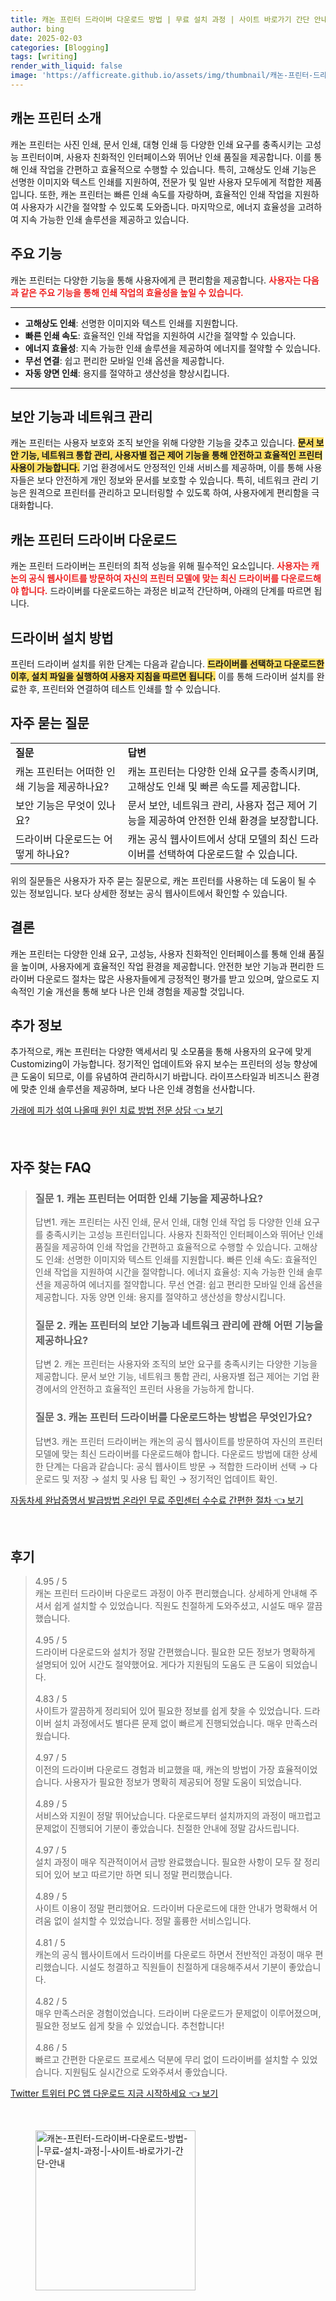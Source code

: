 ```yaml
---
title: 캐논 프린터 드라이버 다운로드 방법 | 무료 설치 과정 | 사이트 바로가기 간단 안내
author: bing
date: 2025-02-03
categories: [Blogging]
tags: [writing]
render_with_liquid: false
image: 'https://afficreate.github.io/assets/img/thumbnail/캐논-프린터-드라이버-다운로드-방법-|-무료-설치-과정-|-사이트-바로가기-간단-안내.webp'
---
```



<h2 id='캐논_프린터_소개'>캐논 프린터 소개</h2>

<p>캐논 프린터는 사진 인쇄, 문서 인쇄, 대형 인쇄 등 다양한 인쇄 요구를 충족시키는 고성능 프린터이며, 사용자 친화적인 인터페이스와 뛰어난 인쇄 품질을 제공합니다. 이를 통해 인쇄 작업을 간편하고 효율적으로 수행할 수 있습니다. 특히, 고해상도 인쇄 기능은 선명한 이미지와 텍스트 인쇄를 지원하여, 전문가 및 일반 사용자 모두에게 적합한 제품입니다. 또한, 캐논 프린터는 빠른 인쇄 속도를 자랑하며, 효율적인 인쇄 작업을 지원하여 사용자가 시간을 절약할 수 있도록 도와줍니다. 마지막으로, 에너지 효율성을 고려하여 지속 가능한 인쇄 솔루션을 제공하고 있습니다.</p>

<h2 id='주요_기능'>주요 기능</h2>

<p>캐논 프린터는 다양한 기능을 통해 사용자에게 큰 편리함을 제공합니다. <b><span style="color: #ee2323;">사용자는 다음과 같은 주요 기능을 통해 인쇄 작업의 효율성을 높일 수 있습니다.</span></b></p>

<hr />

<ul>
    <li><b>고해상도 인쇄</b>: 선명한 이미지와 텍스트 인쇄를 지원합니다.</li>
    <li><b>빠른 인쇄 속도</b>: 효율적인 인쇄 작업을 지원하여 시간을 절약할 수 있습니다.</li>
    <li><b>에너지 효율성</b>: 지속 가능한 인쇄 솔루션을 제공하여 에너지를 절약할 수 있습니다.</li>
    <li><b>무선 연결</b>: 쉽고 편리한 모바일 인쇄 옵션을 제공합니다.</li>
    <li><b>자동 양면 인쇄</b>: 용지를 절약하고 생산성을 향상시킵니다.</li>
</ul>

<hr />

<h2 id='보안_기능'>보안 기능과 네트워크 관리</h2>

<p>캐논 프린터는 사용자 보호와 조직 보안을 위해 다양한 기능을 갖추고 있습니다. <b><span style="background-color: #ffe066;">문서 보안 기능, 네트워크 통합 관리, 사용자별 접근 제어 기능을 통해 안전하고 효율적인 프린터 사용이 가능합니다.</span></b> 기업 환경에서도 안정적인 인쇄 서비스를 제공하며, 이를 통해 사용자들은 보다 안전하게 개인 정보와 문서를 보호할 수 있습니다. 특히, 네트워크 관리 기능은 원격으로 프린터를 관리하고 모니터링할 수 있도록 하여, 사용자에게 편리함을 극대화합니다.</p>

<h2 id='드라이버_다운로드'>캐논 프린터 드라이버 다운로드</h2>

<p>캐논 프린터 드라이버는 프린터의 최적 성능을 위해 필수적인 요소입니다. <b><span style="color: #ee2323;">사용자는 캐논의 공식 웹사이트를 방문하여 자신의 프린터 모델에 맞는 최신 드라이버를 다운로드해야 합니다.</span></b> 드라이버를 다운로드하는 과정은 비교적 간단하며, 아래의 단계를 따르면 됩니다.</p>

<h2 id='드라이버_설치'>드라이버 설치 방법</h2>

<p>프린터 드라이버 설치를 위한 단계는 다음과 같습니다. <b><span style="background-color: #ffe066;">드라이버를 선택하고 다운로드한 이후, 설치 파일을 실행하여 사용자 지침을 따르면 됩니다.</span></b> 이를 통해 드라이버 설치를 완료한 후, 프린터와 연결하여 테스트 인쇄를 할 수 있습니다.</p>

<h2 id='자주_묻는_질문'>자주 묻는 질문</h2>

<table>
    <tr>
        <td><b>질문</b></td>
        <td><b>답변</b></td>
    </tr>
    <tr>
        <td>캐논 프린터는 어떠한 인쇄 기능을 제공하나요?</td>
        <td>캐논 프린터는 다양한 인쇄 요구를 충족시키며, 고해상도 인쇄 및 빠른 속도를 제공합니다.</td>
    </tr>
    <tr>
        <td>보안 기능은 무엇이 있나요?</td>
        <td>문서 보안, 네트워크 관리, 사용자 접근 제어 기능을 제공하여 안전한 인쇄 환경을 보장합니다.</td>
    </tr>
    <tr>
        <td>드라이버 다운로드는 어떻게 하나요?</td>
        <td>캐논 공식 웹사이트에서 상대 모델의 최신 드라이버를 선택하여 다운로드할 수 있습니다.</td>
    </tr>
</table>

<p>위의 질문들은 사용자가 자주 묻는 질문으로, 캐논 프린터를 사용하는 데 도움이 될 수 있는 정보입니다. 보다 상세한 정보는 공식 웹사이트에서 확인할 수 있습니다.</p>

<h2 id='결론'>결론</h2>

<p>캐논 프린터는 다양한 인쇄 요구, 고성능, 사용자 친화적인 인터페이스를 통해 인쇄 품질을 높이며, 사용자에게 효율적인 작업 환경을 제공합니다. 안전한 보안 기능과 편리한 드라이버 다운로드 절차는 많은 사용자들에게 긍정적인 평가를 받고 있으며, 앞으로도 지속적인 기술 개선을 통해 보다 나은 인쇄 경험을 제공할 것입니다.</p>

<h2 id='추가_정보'>추가 정보</h2>

<p>추가적으로, 캐논 프린터는 다양한 액세서리 및 소모품을 통해 사용자의 요구에 맞게 Customizing이 가능합니다. 정기적인 업데이트와 유지 보수는 프린터의 성능 향상에 큰 도움이 되므로, 이를 유념하여 관리하시기 바랍니다. 라이프스타일과 비즈니스 환경에 맞춘 인쇄 솔루션을 제공하며, 보다 나은 인쇄 경험을 선사합니다.</p>


<p><a class="click-button" title="가래에 피가 섞여 나올때 원인 치료 방법 전문 상담" href="https://afficreate.github.io/posts/%EA%B0%80%EB%9E%98%EC%97%90-%ED%94%BC%EA%B0%80-%EC%84%9E%EC%97%AC-%EB%82%98%EC%98%AC%EB%95%8C-%EC%9B%90%EC%9D%B8-%EC%B9%98%EB%A3%8C-%EB%B0%A9%EB%B2%95-%EC%A0%84%EB%AC%B8-%EC%83%81%EB%8B%B4/" rel="dofollow">가래에 피가 섞여 나올때 원인 치료 방법 전문 상담 👈 보기</a></p><br>
<h2 id='자주_찾는_FAQ'>자주 찾는 FAQ</h2>
<div itemscope="" itemtype="https://schema.org/FAQPage"> 
<blockquote> 
<div itemscope="" itemprop="mainEntity" itemtype="https://schema.org/Question"> 
<h3 itemprop="name">질문 1. 캐논 프린터는 어떠한 인쇄 기능을 제공하나요?</h3> 
<div itemscope="" itemprop="acceptedAnswer" itemtype="https://schema.org/Answer"> 
<span itemprop="text"> 
<p>답변1. 캐논 프린터는 사진 인쇄, 문서 인쇄, 대형 인쇄 작업 등 다양한 인쇄 요구를 충족시키는 고성능 프린터입니다. 사용자 친화적인 인터페이스와 뛰어난 인쇄 품질을 제공하여 인쇄 작업을 간편하고 효율적으로 수행할 수 있습니다. 고해상도 인쇄: 선명한 이미지와 텍스트 인쇄를 지원합니다. 빠른 인쇄 속도: 효율적인 인쇄 작업을 지원하여 시간을 절약합니다. 에너지 효율성: 지속 가능한 인쇄 솔루션을 제공하여 에너지를 절약합니다. 무선 연결: 쉽고 편리한 모바일 인쇄 옵션을 제공합니다. 자동 양면 인쇄: 용지를 절약하고 생산성을 향상시킵니다.</p> 
</span> 
</div> 
</div> 

<div itemscope="" itemprop="mainEntity" itemtype="https://schema.org/Question"> 
<h3 itemprop="name">질문 2. 캐논 프린터의 보안 기능과 네트워크 관리에 관해 어떤 기능을 제공하나요?</h3> 
<div itemscope="" itemprop="acceptedAnswer" itemtype="https://schema.org/Answer"> 
<span itemprop="text"> 
<p>답변 2. 캐논 프린터는 사용자와 조직의 보안 요구를 충족시키는 다양한 기능을 제공합니다. 문서 보안 기능, 네트워크 통합 관리, 사용자별 접근 제어는 기업 환경에서의 안전하고 효율적인 프린터 사용을 가능하게 합니다.</p> 
</span> 
</div> 
</div> 

<div itemscope="" itemprop="mainEntity" itemtype="https://schema.org/Question"> 
<h3 itemprop="name">질문 3. 캐논 프린터 드라이버를 다운로드하는 방법은 무엇인가요?</h3> 
<div itemscope="" itemprop="acceptedAnswer" itemtype="https://schema.org/Answer"> 
<span itemprop="text"> 
<p>답변3. 캐논 프린터 드라이버는 캐논의 공식 웹사이트를 방문하여 자신의 프린터 모델에 맞는 최신 드라이버를 다운로드해야 합니다. 다운로드 방법에 대한 상세한 단계는 다음과 같습니다: 공식 웹사이트 방문 → 적합한 드라이버 선택 → 다운로드 및 저장 → 설치 및 사용 팁 확인 → 정기적인 업데이트 확인.</p> 
</span> 
</div> 
</div> 
</blockquote> 
</div>
<p><a class="click-button" title="자동차세 완납증명서 발급방법 온라인 무료 주민센터 수수료 간편한 절차" href="https://afficreate.github.io/posts/%EC%9E%90%EB%8F%99%EC%B0%A8%EC%84%B8-%EC%99%84%EB%82%A9%EC%A6%9D%EB%AA%85%EC%84%9C-%EB%B0%9C%EA%B8%89%EB%B0%A9%EB%B2%95-%EC%98%A8%EB%9D%BC%EC%9D%B8-%EB%AC%B4%EB%A3%8C-%EC%A3%BC%EB%AF%BC%EC%84%BC%ED%84%B0-%EC%88%98%EC%88%98%EB%A3%8C-%EA%B0%84%ED%8E%B8%ED%95%9C-%EC%A0%88%EC%B0%A8/" rel="dofollow">자동차세 완납증명서 발급방법 온라인 무료 주민센터 수수료 간편한 절차 👈 보기</a></p><br>
<h2 id='후기'>후기</h2>
<div itemscope itemtype="https://schema.org/Product">
  <blockquote>
  <div itemprop="review" itemscope itemtype="https://schema.org/Review">
      <div itemprop="reviewRating" itemscope itemtype="https://schema.org/Rating"> <span itemprop="ratingValue">4.95</span> / <span itemprop="bestRating">5</span> </div>
      <span itemprop="reviewBody">캐논 프린터 드라이버 다운로드 과정이 아주 편리했습니다. 상세하게 안내해 주셔서 쉽게 설치할 수 있었습니다. 직원도 친절하게 도와주셨고, 시설도 매우 깔끔했습니다.</span>
  </div>
  <br>
  <div itemprop="review" itemscope itemtype="https://schema.org/Review">
      <div itemprop="reviewRating" itemscope itemtype="https://schema.org/Rating"> <span itemprop="ratingValue">4.95</span> / <span itemprop="bestRating">5</span> </div>
      <span itemprop="reviewBody">드라이버 다운로드와 설치가 정말 간편했습니다. 필요한 모든 정보가 명확하게 설명되어 있어 시간도 절약했어요. 게다가 지원팀의 도움도 큰 도움이 되었습니다.</span>
  </div>
  <br>
  <div itemprop="review" itemscope itemtype="https://schema.org/Review">
      <div itemprop="reviewRating" itemscope itemtype="https://schema.org/Rating"> <span itemprop="ratingValue">4.83</span> / <span itemprop="bestRating">5</span> </div>
      <span itemprop="reviewBody">사이트가 깔끔하게 정리되어 있어 필요한 정보를 쉽게 찾을 수 있었습니다. 드라이버 설치 과정에서도 별다른 문제 없이 빠르게 진행되었습니다. 매우 만족스러웠습니다.</span>
  </div>
  <br>
  <div itemprop="review" itemscope itemtype="https://schema.org/Review">
      <div itemprop="reviewRating" itemscope itemtype="https://schema.org/Rating"> <span itemprop="ratingValue">4.97</span> / <span itemprop="bestRating">5</span> </div>
      <span itemprop="reviewBody">이전의 드라이버 다운로드 경험과 비교했을 때, 캐논의 방법이 가장 효율적이었습니다. 사용자가 필요한 정보가 명확히 제공되어 정말 도움이 되었습니다.</span>
  </div>
  <br>
  <div itemprop="review" itemscope itemtype="https://schema.org/Review">
      <div itemprop="reviewRating" itemscope itemtype="https://schema.org/Rating"> <span itemprop="ratingValue">4.89</span> / <span itemprop="bestRating">5</span> </div>
      <span itemprop="reviewBody">서비스와 지원이 정말 뛰어났습니다. 다운로드부터 설치까지의 과정이 매끄럽고 문제없이 진행되어 기분이 좋았습니다. 친절한 안내에 정말 감사드립니다.</span>
  </div>
  <br>
  <div itemprop="review" itemscope itemtype="https://schema.org/Review">
      <div itemprop="reviewRating" itemscope itemtype="https://schema.org/Rating"> <span itemprop="ratingValue">4.97</span> / <span itemprop="bestRating">5</span> </div>
      <span itemprop="reviewBody">설치 과정이 매우 직관적이어서 금방 완료했습니다. 필요한 사항이 모두 잘 정리되어 있어 보고 따르기만 하면 되니 정말 편리했습니다.</span>
  </div>
  <br>
  <div itemprop="review" itemscope itemtype="https://schema.org/Review">
      <div itemprop="reviewRating" itemscope itemtype="https://schema.org/Rating"> <span itemprop="ratingValue">4.89</span> / <span itemprop="bestRating">5</span> </div>
      <span itemprop="reviewBody">사이트 이용이 정말 편리했어요. 드라이버 다운로드에 대한 안내가 명확해서 어려움 없이 설치할 수 있었습니다. 정말 훌륭한 서비스입니다.</span>
  </div>
  <br>
  <div itemprop="review" itemscope itemtype="https://schema.org/Review">
      <div itemprop="reviewRating" itemscope itemtype="https://schema.org/Rating"> <span itemprop="ratingValue">4.81</span> / <span itemprop="bestRating">5</span> </div>
      <span itemprop="reviewBody">캐논의 공식 웹사이트에서 드라이버를 다운로드 하면서 전반적인 과정이 매우 편리했습니다. 시설도 청결하고 직원들이 친절하게 대응해주셔서 기분이 좋았습니다.</span>
  </div>
  <br>
  <div itemprop="review" itemscope itemtype="https://schema.org/Review">
      <div itemprop="reviewRating" itemscope itemtype="https://schema.org/Rating"> <span itemprop="ratingValue">4.82</span> / <span itemprop="bestRating">5</span> </div>
      <span itemprop="reviewBody">매우 만족스러운 경험이었습니다. 드라이버 다운로드가 문제없이 이루어졌으며, 필요한 정보도 쉽게 찾을 수 있었습니다. 추천합니다!</span>
  </div>
  <br>
  <div itemprop="review" itemscope itemtype="https://schema.org/Review">
      <div itemprop="reviewRating" itemscope itemtype="https://schema.org/Rating"> <span itemprop="ratingValue">4.86</span> / <span itemprop="bestRating">5</span> </div>
      <span itemprop="reviewBody">빠르고 간편한 다운로드 프로세스 덕분에 무리 없이 드라이버를 설치할 수 있었습니다. 지원팀도 실시간으로 도와주셔서 좋았습니다.</span>
  </div>
  </blockquote>
</div>
<p><a class="click-button" title="Twitter 트위터 PC 앱 다운로드 지금 시작하세요" href="https://afficreate.github.io/posts/Twitter-%ED%8A%B8%EC%9C%84%ED%84%B0-PC-%EC%95%B1-%EB%8B%A4%EC%9A%B4%EB%A1%9C%EB%93%9C-%EC%A7%80%EA%B8%88-%EC%8B%9C%EC%9E%91%ED%95%98%EC%84%B8%EC%9A%94/" rel="dofollow">Twitter 트위터 PC 앱 다운로드 지금 시작하세요 👈 보기</a></p><br>
<figure class="image"><img src="https://afficreate.github.io/assets/img/thumbnail/캐논-프린터-드라이버-다운로드-방법-|-무료-설치-과정-|-사이트-바로가기-간단-안내.webp" alt="캐논-프린터-드라이버-다운로드-방법-|-무료-설치-과정-|-사이트-바로가기-간단-안내" width="256" height="256"></figure>